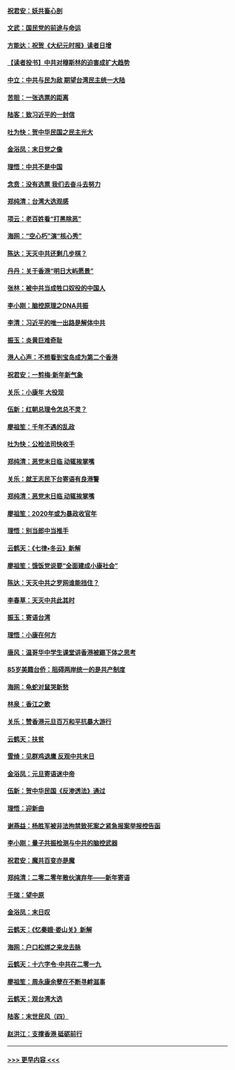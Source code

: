 #### [祝君安：妖共畜心剖](../pages/nsc993/n11794273.md?t=01151444) 
#### [文武：国民党的前途与命运](../pages/nsc993/n11794198.md?t=01151444) 
#### [方能达：祝贺《大纪元时报》读者日增](../pages/nsc993/n11793807.md?t=01151444) 
#### [【读者投书】中共对穆斯林的迫害成扩大趋势](../pages/nsc993/n11791371.md?t=01151444) 
#### [中立：中共与民为敌 期望台湾民主统一大陆](../pages/nsc993/n11790392.md?t=01151444) 
#### [苦胆：一张选票的距离](../pages/nsc993/n11788914.md?t=01151444) 
#### [陆客：致习近平的一封信](../pages/nsc993/n11788867.md?t=01151444) 
#### [吐为快：贺中华民国之民主光大](../pages/nsc993/n11788618.md?t=01151444) 
#### [金浴凤：末日党之像](../pages/nsc993/n11787475.md?t=01151444) 
#### [理悟：中共不是中国](../pages/nsc993/n11787463.md?t=01151444) 
#### [念贲：没有选票  我们去奋斗去努力](../pages/nsc993/n11787398.md?t=01151444) 
#### [郑纯清：台湾大选观感](../pages/nsc993/n11786210.md?t=01151444) 
#### [项云：老百姓看“打黑除恶”](../pages/nsc993/n11785398.md?t=01151444) 
#### [海网：“空心朽”演“核心秀”](../pages/nsc993/n11783874.md?t=01151444) 
#### [陈达：天灭中共还剩几步棋？](../pages/nsc993/n11783719.md?t=01151444) 
#### [丹丹：关于香港“明日大屿愿景”](../pages/nsc993/n11783273.md?t=01151444) 
#### [张林：被中共当成牲口奴役的中国人](../pages/nsc993/n11782397.md?t=01151444) 
#### [李小刚：脑控原理之DNA共振](../pages/nsc993/n11780962.md?t=01151444) 
#### [李清：习近平的唯一出路是解体中共](../pages/nsc993/n11780866.md?t=01151444) 
#### [振玉：炎黄巨难奇耻](../pages/nsc993/n11779632.md?t=01151444) 
#### [港人心声：不想看到宝岛成为第二个香港](../pages/nsc993/n11778817.md?t=01151444) 
#### [祝君安：一剪梅‧新年新气象](../pages/nsc993/n11776340.md?t=01151444) 
#### [关乐：小康年 大役现](../pages/nsc993/n11774213.md?t=01151444) 
#### [伍新：红朝总理令怎总不灵？](../pages/nsc993/n11770813.md?t=01151444) 
#### [廖祖笙：千年不遇的乱政](../pages/nsc993/n11770373.md?t=01151444) 
#### [吐为快：公检法司快收手](../pages/nsc993/n11770359.md?t=01151444) 
#### [郑纯清：恶党末日临 动辄挨掌嘴](../pages/nsc993/n11769912.md?t=01151444) 
#### [关乐：就王志民下台寄语有良港警](../pages/nsc993/n11769903.md?t=01151444) 
#### [郑纯清：恶党末日临 动辄挨掌嘴](../pages/nsc993/n11769356.md?t=01151444) 
#### [廖祖笙：2020年或为暴政收官年](../pages/nsc993/n11768216.md?t=01151444) 
#### [理悟：别当郎中当推手](../pages/nsc993/n11768243.md?t=01151444) 
#### [云鹤天：《七律▪冬云》新解](../pages/nsc993/n11768204.md?t=01151444) 
#### [廖祖笙：饿饭党说要“全面建成小康社会”](../pages/nsc993/n11767482.md?t=01151444) 
#### [陈达：天灭中共之罗网谁能挡住？](../pages/nsc993/n11767465.md?t=01151444) 
#### [李春草：天灭中共此其时](../pages/nsc993/n11767452.md?t=01151444) 
#### [振玉：寄语台湾](../pages/nsc993/n11767432.md?t=01151444) 
#### [理悟：小康在何方](../pages/nsc993/n11767394.md?t=01151444) 
#### [唐风：温哥华中学生课堂讲香港被踢下体之思考](../pages/nsc993/n11766848.md?t=01151444) 
#### [85岁美籍台侨：阻碍两岸统一的是共产制度](../pages/nsc993/n11765043.md?t=01151444) 
#### [海网：龟蛇对鼠哭新愁](../pages/nsc993/n11764895.md?t=01151444) 
#### [林泉：香江之歌](../pages/nsc993/n11764415.md?t=01151444) 
#### [关乐：赞香港元旦百万和平抗暴大游行](../pages/nsc993/n11764382.md?t=01151444) 
#### [云鹤天：扶贫](../pages/nsc993/n11764245.md?t=01151444) 
#### [雪绮：见群鸡退鹰  反观中共末日](../pages/nsc993/n11762112.md?t=01151444) 
#### [金浴凤：元旦寄语迷中帝](../pages/nsc993/n11761788.md?t=01151444) 
#### [伍新：贺中华民国《反渗透法》通过](../pages/nsc993/n11761994.md?t=01151444) 
#### [理悟：迎新曲](../pages/nsc993/n11761152.md?t=01151444) 
#### [谢燕益：杨胜军被非法拘禁致死案之紧急报案举报控告函](../pages/nsc993/n11756134.md?t=01151444) 
#### [李小刚：量子共振检测与中共的脑控武器](../pages/nsc993/n11754518.md?t=01151444) 
#### [祝君安：魔共百变亦是魔](../pages/nsc993/n11754469.md?t=01151444) 
#### [郑纯清：二零二零年散伙演弃年——新年寄语](../pages/nsc993/n11754195.md?t=01151444) 
#### [千瑞：望中原](../pages/nsc993/n11754159.md?t=01151444) 
#### [金浴凤：末日叹](../pages/nsc993/n11752359.md?t=01151444) 
#### [云鹤天：《忆秦娥‧娄山关》新解](../pages/nsc993/n11752348.md?t=01151444) 
#### [海网：户口松绑之来龙去脉](../pages/nsc993/n11752328.md?t=01151444) 
#### [云鹤天：十六字令‧中共在二零一九](../pages/nsc993/n11752305.md?t=01151444) 
#### [廖祖笙：周永康余孽在不断寻衅滋事](../pages/nsc993/n11751013.md?t=01151444) 
#### [云鹤天：观台湾大选](../pages/nsc993/n11751007.md?t=01151444) 
#### [陆客：末世民风（四）](../pages/nsc993/n11749203.md?t=01151444) 
#### [赵洪江：支撑香港 砥砺前行](../pages/nsc993/n11748482.md?t=01151444) 

----
#### [ >>> 更早内容 <<< ](../indexes/nsc993-earlier.md)
